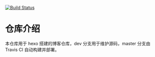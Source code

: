 [![Build Status](https://travis-ci.org/wangpeng1994/wangpeng1994.github.io.svg?branch=dev)](https://travis-ci.org/wangpeng1994/wangpeng1994.github.io)

# 仓库介绍
本仓库用于 hexo 搭建的博客仓库，dev 分支用于维护源码，master 分支由 Travis CI 自动构建并部署。
